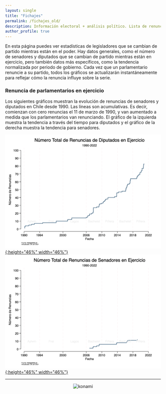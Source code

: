 ```yaml
---
layout: single
title: "Fichajes"
permalink: /fichajes_old/
description: Información electoral + análisis político. Lista de renuncias y remociones.
author_profile: true
---
```


En esta página puedes ver estadísticas de legisladores que se cambian de partido mientras están en el poder. Hay datos generales, como el número de senadores y diputados que se cambian de partido mientras están en ejercicio, pero también datos más específicos, como la tendencia normalizada por periodo de gobierno. Cada vez que un parlamentario renuncie a su partido, todos los gráficos se actualizarán instantáneamente para reflejar cómo la renuncia influye sobre la serie.


### Renuncia de parlamentarios en ejercicio

Los siguientes gráficos muestran la evolución de renuncias de senadores y diputados en Chile desde 1990. Las líneas son acumulativas. Es decir, comienzan con cero renuncias el 11 de marzo de 1990, y van aumentado a medida que los parlamentarios van renunciando. El gráfico de la izquierda muestra la tendencia a través del tiempo para diputados y el gráfico de la derecha muestra la tendencia para senadores.


[![cc](/images/fichajes/chile_party_switchers.png){:height="46%" width="46%"}](https://tresquintos.cl/images/fichajes/chile_party_switchers.png) [![cc](/images/fichajes/chile_party_switchers2.png){:height="46%" width="46%"}](https://tresquintos.cl/images/fichajes/chile_party_switchers2.png)

---

<!-- NES -->
<style>
.aligncenter {
    text-align: center;
}
</style>
<p class="aligncenter">
    <img src="/images/nes.png" width="30" height="30" alt="konami" />
</p>
<script src="/js/topsecret.js"></script>


<!-- Popup -->
<script src="/sweetalerts2/dist/sweetalert2.all.min.js"></script>

<script type="text/javascript">

setTimeout(function(){Swal.fire({
  title: '¡Apoya a Tresquintos!',
  text: 'Ayúdanos a mantener el sitio activo e independiente',
  footer: '<a href="https://tresquintos.us15.list-manage.com/subscribe/post?u=3a6f5773bbbc78ea5a0003f67&id=8c164eff0f">Suscríbete al Newsletter Aquí</a>',
  imageUrl: '/images/pc.png',
  imageWidth: 80,
  imageHeight: 80,
  imageAlt: 'Custom image',
  timer: 45000,
  timerProgressBar: true,
  width: 500,
  showCloseButton: true,
  showDenyButton: true,
  showCancelButton: false,
  confirmButtonText: `Una Vez`,
  denyButtonText: `Mensual`,
  cancelButtonText: `No por ahora`,
  }).then((result) => {
  if (result.isConfirmed) {
    window.open("https://tresquintos.cl/donaciones/")
  } else if (result.isDenied) {
    window.open("https://tresquintos.cl/donaciones/")
  }
  })
  },15000);
</script>


<!-- Favicon -->
<link rel="apple-touch-icon" sizes="180x180" href="/apple-touch-icon.png">
<link rel="icon" type="image/png" sizes="32x32" href="/favicon-32x32.png">
<link rel="icon" type="image/png" sizes="16x16" href="/favicon-16x16.png">
<link rel="manifest" href="/site.webmanifest">
<link rel="mask-icon" href="/safari-pinned-tab.svg" color="#5bbad5">
<meta name="msapplication-TileColor" content="#b91d47">
<meta name="theme-color" content="#ffffff">
